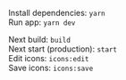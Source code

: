 Install dependencies: `yarn`  
Run app: `yarn dev`  
  
Next build: `build`  
Next start (production): `start`  
Edit icons: `icons:edit`  
Save icons: `icons:save`
